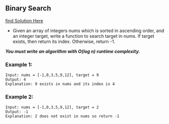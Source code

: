 ## Binary Search
[find Solution Here](./solution.md)
- Given an array of integers nums which is sorted in ascending order, and an integer target, write a function to search target in nums. If target exists, then return its index. Otherwise, return -1.

***You must write an algorithm with O(log n) runtime complexity.***

### Example 1:
```
Input: nums = [-1,0,3,5,9,12], target = 9
Output: 4
Explanation: 9 exists in nums and its index is 4
```
### Example 2:
```
Input: nums = [-1,0,3,5,9,12], target = 2
Output: -1
Explanation: 2 does not exist in nums so return -1
```